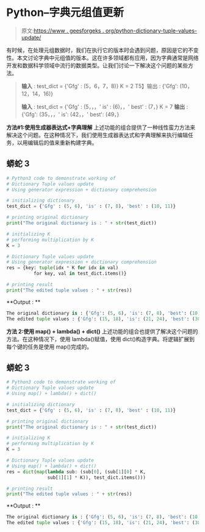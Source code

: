# Python–字典元组值更新

> 原文:[https://www . geesforgeks . org/python-dictionary-tuple-values-update/](https://www.geeksforgeeks.org/python-dictionary-tuple-values-update/)

有时候，在处理元组数据时，我们在执行它的版本时会遇到问题，原因是它的不变性。本文讨论字典中元组值的版本。这在许多领域都有应用，因为字典通常是网络开发和数据科学领域中流行的数据类型。让我们讨论一下解决这个问题的某些方法。

> **输入** :
> test_dict = {'Gfg' : (5，6，7，8)}
> K = 2
> T5】输出 : {'Gfg': (10，12，14，16)}
> 
> **输入** :
> test_dict = {'Gfg' : (5，，，' is' : (6)，，' best' : (7，}
> K = 7
> **输出** : {'Gfg': (35，，，' is': (42，，' best': (49，}

**方法#1:使用生成器表达式+字典理解**
上述功能的组合提供了一种线性蛮力方法来解决这个问题。在这种情况下，我们使用生成器表达式和字典理解来执行编辑任务，以用编辑后的值来重新构建字典。

## 蟒蛇 3

```py
# Python3 code to demonstrate working of
# Dictionary Tuple values update
# Using generator expression + dictionary comprehension

# initializing dictionary
test_dict = {'Gfg' : (5, 6), 'is' : (7, 8), 'best' : (10, 11)}

# printing original dictionary
print("The original dictionary is : " + str(test_dict))

# initializing K
# performing multiplication by K
K = 3

# Dictionary Tuple values update
# Using generator expression + dictionary comprehension
res = {key: tuple(idx * K for idx in val)
          for key, val in test_dict.items()}

# printing result
print("The edited tuple values : " + str(res))
```

**Output : **

```py
The original dictionary is : {'Gfg': (5, 6), 'is': (7, 8), 'best': (10, 11)}
The edited tuple values : {'Gfg': (15, 18), 'is': (21, 24), 'best': (30, 33)}
```

**方法 2:使用 map() + lambda() + dict()**
上述功能的组合也提供了解决这个问题的方法。在这种情况下，使用 lambda()赋值，使用 dict()构造字典。将逻辑扩展到每个键的任务是使用 map()完成的。

## 蟒蛇 3

```py
# Python3 code to demonstrate working of
# Dictionary Tuple values update
# Using map() + lambda() + dict()

# initializing dictionary
test_dict = {'Gfg' : (5, 6), 'is' : (7, 8), 'best' : (10, 11)}

# printing original dictionary
print("The original dictionary is : " + str(test_dict))

# initializing K
# performing multiplication by K
K = 3

# Dictionary Tuple values update
# Using map() + lambda() + dict()
res = dict(map(lambda sub: (sub[0], (sub[1][0] * K,
               sub[1][1] * K)), test_dict.items()))

# printing result
print("The edited tuple values : " + str(res))
```

**Output : **

```py
The original dictionary is : {'Gfg': (5, 6), 'is': (7, 8), 'best': (10, 11)}
The edited tuple values : {'Gfg': (15, 18), 'is': (21, 24), 'best': (30, 33)}
```